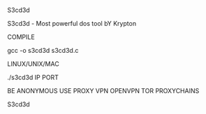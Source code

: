 S3cd3d

S3cd3d - Most powerful dos tool bY Krypton

COMPILE

gcc -o s3cd3d s3cd3d.c

LINUX/UNIX/MAC

./s3cd3d IP PORT

BE ANONYMOUS
USE PROXY VPN OPENVPN TOR PROXYCHAINS

S3cd3d
